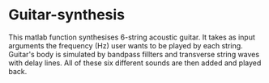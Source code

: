 # Guitar-synthesis

This matlab function synthesises 6-string acoustic guitar. It takes as input arguments the frequency (Hz) user wants to be played by each string. Guitar's body is simulated by bandpass fillters and transverse string waves with delay lines. All of these six different sounds are then added and played back.
